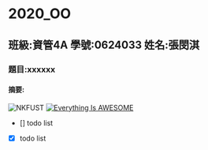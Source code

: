 # 2020_OO

## 班級:資管4A 學號:0624033 姓名:張閔淇

### 題目:xxxxxx

#### 摘要:
![NKFUST](nkfust.png "第一科大")
[![Everything Is AWESOME](https://img.youtube.com/vi/StTqXEQ2l-Y/0.jpg)](https://www.youtube.com/watch?v=StTqXEQ2l-Y "Everything Is AWESOME")
- [] todo list
- [x] todo list

